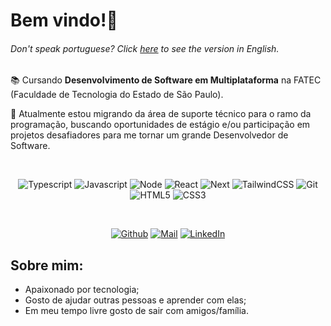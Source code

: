# Bem vindo!👋
###### Don't speak portuguese? Click [here](https://github.com/lucasroqe/lucasroqe/blob/main/README-en.md) to see the version in English.

📚 Cursando **Desenvolvimento de Software em Multiplataforma** na FATEC (Faculdade de Tecnologia do Estado de São Paulo).

💼 Atualmente estou migrando da área de suporte técnico para o ramo da programação, buscando oportunidades de estágio e/ou participação em projetos desafiadores para me tornar um grande Desenvolvedor de Software.


<div align="center">
  
<br />

![Typescript](https://img.shields.io/badge/Typescript-black?style=flat-square&logo=typescript)
![Javascript](https://img.shields.io/badge/Javascript-black?style=flat-square&logo=javascript)
![Node](https://img.shields.io/badge/Node-black?style=flat-square&logo=node.js)
![React](https://img.shields.io/badge/React-black?style=flat-square&logo=react)
![Next](https://img.shields.io/badge/Next-black?style=flat-square&logo=next.js)
![TailwindCSS](https://img.shields.io/badge/Tailwind%20CSS-black?style=flat-square&logo=tailwind-css)
![Git](https://img.shields.io/badge/Git-black?style=flat-square&logo=git)
![HTML5](https://img.shields.io/badge/HTML5-black?style=flat-square&logo=html5)
![CSS3](https://img.shields.io/badge/CSS3-black?style=flat-square&logo=css3&logoColor=1572B6)

<br />

[![Github](https://img.shields.io/badge/Github-black?style=flat-square&logo=github)](https://github.com/lucasroqe)
[![Mail](https://img.shields.io/badge/Outlook-black?style=flat-square&logo=gmail)](mailto://alvim.lucas2@hotmail.com)
[![LinkedIn](https://img.shields.io/badge/LinkedIn-black?style=flat-square&logo=linkedIn&logoColor=0073B1)](https://www.linkedin.com/in/lucasroqe/)

</div>


## **Sobre mim:**
* Apaixonado por tecnologia;
* Gosto de ajudar outras pessoas e aprender com elas;
* Em meu tempo livre gosto de sair com amigos/família.
